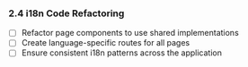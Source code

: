 ### 2.4 i18n Code Refactoring
- [ ] Refactor page components to use shared implementations
- [ ] Create language-specific routes for all pages
- [ ] Ensure consistent i18n patterns across the application
